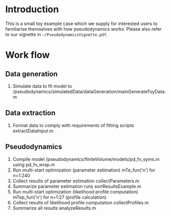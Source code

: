 # Introduction
This is a small toy example case which we supply for interested users to familiarise themselves with how pseudodynamics works. Please also refer to our vignette in `~/PseudodynamicsVignette.pdf`.

# Work flow
## Data generation
1. Simulate data to fit model to /pseudodynamics/simulatedData/dataGeneration/mainGenerateToyData.m

## Data extraction
1. Format data to comply with requirements of fitting scripts extractDataInput.m

## Pseudodynamics
1. Compile model /pseudodynamics/finiteVolume/models/pd_fv_syms.m using pd_fv_wrap.m
2. Run multi-start optimization (parameter estimation) mTe_fun('n') for n=1:240
3. Collect results of parameter estimation collectParameters.m
4. Summarize parameter estimation runs sortResultsExample.m
5. Run multi-start optimization (likelihood profile computation) mTep_fun('n') for n=1:27 (profile calculation)
6. Collect results of likelihood profile computation collectProfiles.m
7. Summarize all results analyzeResults.m

